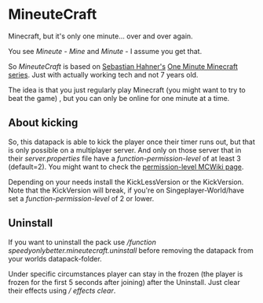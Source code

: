 # MineuteCraft
 Minecraft, but it's only one minute... over and over again.

You see *Mineute* - *Mine* and *Minute* - I assume you get that.

So *MineuteCraft* is based on [Sebastian Hahner's](https://www.youtube.com/@skate702) [One Minute Minecraft series](https://www.youtube.com/playlist?list=PL9oBXB6tQnlXfSO9Wg3g8rjc3jzFhGJi9). Just with actually working tech and not 7 years old.

The idea is that you just regularly play Minecraft (you might want to try to beat the game) , but you can only be online for one minute at a time.

## About kicking

So, this datapack is able to kick the player once their timer runs out,  but that is only possible on a multiplayer server. And only on those server that in their *server.properties* file have a *function-permission-level* of at least 3 (default=2). You might want to check the [permission-level MCWiki page](https://minecraft.wiki/w/Permission_level).

Depending on your needs install the KickLessVersion or the KickVersion. Note that the KickVersion will break, if you're on Singeplayer-World/have set a *function-permission-level* of 2 or lower.

## Uninstall

If you want to uninstall the pack use */function speedyonlybetter.mineutecraft.uninstall* before removing the datapack from your worlds datapack-folder.

Under specific circumstances player can stay in the frozen (the player is frozen for the first 5 seconds after joining) after the Uninstall. Just clear their effects using */ effects <PLAYERNAME> clear*.

